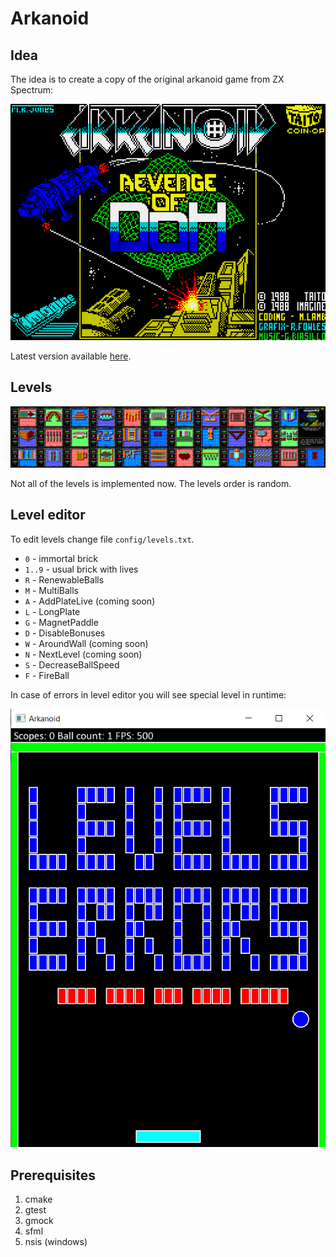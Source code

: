 # Arkanoid

## Idea

The idea is to create a copy of the original arkanoid game from ZX Spectrum:

![image-20200108163600764](ReadMe/image-20200108163600764.png)

Latest version available [here](https://github.com/marleeeeeey/PublicStore/tree/master/releases).

## Levels

![image-20200108163721990](ReadMe/image-20200108163721990.png)

Not all of the levels is implemented now. The levels order is random.

## Level editor

To edit levels change file `config/levels.txt`. 

- `0` - immortal brick
- `1..9` - usual brick with lives
- `R` - RenewableBalls
- `M` - MultiBalls
- `A` - AddPlateLive (coming soon)
- `L` - LongPlate
- `G` - MagnetPaddle
- `D` - DisableBonuses
- `W` - AroundWall (coming soon)
- `N` - NextLevel (coming soon)
- `S` - DecreaseBallSpeed
- `F` - FireBall

In case of errors in level editor you will see special level in runtime:

![image-20200108162548083](ReadMe/image-20200108162548083.png)

## Prerequisites

1. cmake
2. gtest
3. gmock
4. sfml
5. nsis (windows)

